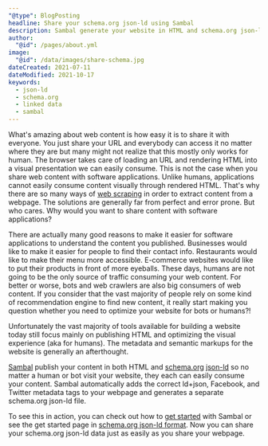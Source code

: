 ```yaml
---
"@type": BlogPosting
headline: Share your schema.org json-ld using Sambal
description: Sambal generate your website in HTML and schema.org json-ld.  Now you can share your schema.org json-ld data just as easily as you share your webpage
author:
  "@id": /pages/about.yml
image:
  "@id": /data/images/share-schema.jpg
dateCreated: 2021-07-11
dateModified: 2021-10-17
keywords: 
  - json-ld
  - schema.org
  - linked data
  - sambal
---
```


What's amazing about web content is how easy it is to share it with everyone.  You just share your URL and everybody can access it no matter where they are but many might not realize that this mostly only works for human.  The browser takes care of loading an URL and rendering HTML into a visual presentation we can easily consume.  This is not the case when you share web content with software applications.  Unlike humans, applications cannot easily consume content visually through rendered HTML.  That's why there are so many ways of [web scraping](https://en.wikipedia.org/wiki/Web_scraping) in order to extract content from a webpage.  The solutions are generally far from perfect and error prone.  But who cares.  Why would you want to share content with software applications?

There are actually many good reasons to make it easier for software applications to understand the content you published.  Businesses would like to make it easier for people to find their contact info.  Restaurants would like to make their menu more accessible.  E-commerce websites would like to put their products in front of more eyeballs.  These days, humans are not going to be the only source of traffic consuming your web content.  For better or worse, bots and web crawlers are also big consumers of web content.  If you consider that the vast majority of people rely on some kind of recommendation engine to find new content, it really start making you question whether you need to optimize your website for bots or humans?!

Unfortunately the vast majority of tools available for building a website today still focus mainly on publishing HTML and optimizing the visual experience (aka for humans).  The metadata and semantic markups for the website is generally an afterthought.

[Sambal](https://sambal.dev) publish your content in both HTML and [schema.org](https://schema.org/) [json-ld](https://json-ld.org/) so no matter a human or bot visit your website, they each can easily consume your content.  Sambal automatically adds the correct ld+json, Facebook, and Twitter metadata tags to your webpage and generates a separate schema.org json-ld file.

To see this in action, you can check out how to [get started](https://www.sambal.dev/docs/get-started) with Sambal or see the get started page in [schema.org json-ld format](https://www.sambal.dev/docs/get-started/schema.json).  Now you can share your schema.org json-ld data just as easily as you share your webpage.

